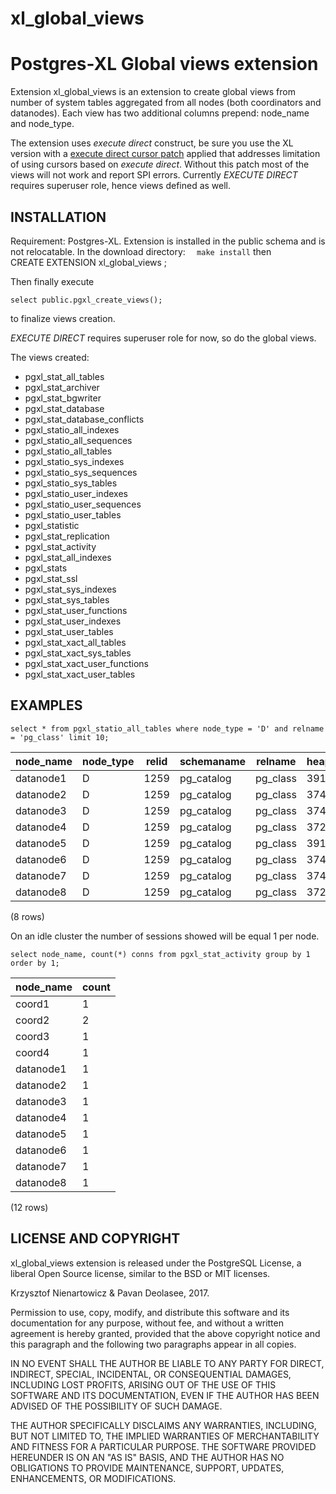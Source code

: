 # xl_global_views

Postgres-XL Global views extension
====================

Extension xl_global_views is an extension to create global views from number of system tables aggregated from all nodes (both coordinators and datanodes).
Each view has two additional columns prepend: node_name and node_type. 

The extension uses _execute direct_ construct, be sure you use the XL version with a [execute direct cursor patch](https://git.postgresql.org/gitweb/?p=postgres-xl.git;a=commit;h=1b6ada225da45c82529d56f71e3c6a62fabcfd55) applied that addresses limitation of using cursors based on _execute direct_. Without this patch most of the views will not work and report SPI errors.
Currently _EXECUTE DIRECT_ requires superuser role, hence views defined as well.

INSTALLATION
------------
Requirement: Postgres-XL.
Extension is installed in the public schema and is not relocatable.
In the download directory:
`	make install
`
then	
    	CREATE EXTENSION xl_global_views ;

Then finally execute
```
select public.pgxl_create_views(); 
```
to finalize views creation.

_EXECUTE DIRECT_ requires superuser role for now, so do the global views.

The views created:

* pgxl_stat_all_tables
* pgxl_stat_archiver
* pgxl_stat_bgwriter
* pgxl_stat_database
* pgxl_stat_database_conflicts
* pgxl_statio_all_indexes
* pgxl_statio_all_sequences
* pgxl_statio_all_tables
* pgxl_statio_sys_indexes
* pgxl_statio_sys_sequences
* pgxl_statio_sys_tables
* pgxl_statio_user_indexes
* pgxl_statio_user_sequences
* pgxl_statio_user_tables
* pgxl_statistic
* pgxl_stat_replication
* pgxl_stat_activity
* pgxl_stat_all_indexes
* pgxl_stats
* pgxl_stat_ssl
* pgxl_stat_sys_indexes
* pgxl_stat_sys_tables
* pgxl_stat_user_functions
* pgxl_stat_user_indexes
* pgxl_stat_user_tables
* pgxl_stat_xact_all_tables
* pgxl_stat_xact_sys_tables
* pgxl_stat_xact_user_functions
* pgxl_stat_xact_user_tables


EXAMPLES
-------

	select * from pgxl_statio_all_tables where node_type = 'D' and relname = 'pg_class' limit 10;

node_name | node_type | relid | schemaname | relname  | heap_blks_read | heap_blks_hit | idx_blks_read | idx_blks_hit | toast_blks_read | toast_blks_hit | tidx_blks_read | tidx_blks_hit
-----------|-----------|-------|------------|----------|----------------|---------------|---------------|--------------|-----------------|----------------|----------------|---------------
 datanode1 | D         |  1259 | pg_catalog | pg_class |           3918 |      58604308 |           259 |      3035480 |          [null] |         [null] |         [null] |        [null]
 datanode2 | D         |  1259 | pg_catalog | pg_class |           3745 |       2634617 |           613 |       141135 |          [null] |         [null] |         [null] |        [null]
 datanode3 | D         |  1259 | pg_catalog | pg_class |           3742 |        965008 |           395 |        41040 |          [null] |         [null] |         [null] |        [null]
 datanode4 | D         |  1259 | pg_catalog | pg_class |           3722 |        937601 |           212 |        37620 |          [null] |         [null] |         [null] |        [null]
 datanode5 | D         |  1259 | pg_catalog | pg_class |           3918 |      58604308 |           259 |      3035480 |          [null] |         [null] |         [null] |        [null]
 datanode6 | D         |  1259 | pg_catalog | pg_class |           3745 |       2634617 |           613 |       141135 |          [null] |         [null] |         [null] |        [null]
 datanode7 | D         |  1259 | pg_catalog | pg_class |           3742 |        965008 |           395 |        41040 |          [null] |         [null] |         [null] |        [null]
 datanode8 | D         |  1259 | pg_catalog | pg_class |           3722 |        937601 |           212 |        37620 |          [null] |         [null] |         [null] |        [null]
(8 rows)

On an idle cluster the number of sessions showed will be equal 1 per node.
 
	select node_name, count(*) conns from pgxl_stat_activity group by 1 order by 1;
 node_name | count
-----------|-------
 coord1    |     1
 coord2    |     2
 coord3    |     1
 coord4    |     1
 datanode1 |     1
 datanode2 |     1
 datanode3 |     1
 datanode4 |     1
 datanode5 |     1
 datanode6 |     1
 datanode7 |     1
 datanode8 |     1
(12 rows)


	

LICENSE AND COPYRIGHT
---------------------

xl_global_views extension is released under the PostgreSQL License, a liberal Open Source license, similar to the BSD or MIT licenses.

Krzysztof Nienartowicz & Pavan Deolasee, 2017.

Permission to use, copy, modify, and distribute this software and its documentation for any purpose, without fee, and without a written agreement is hereby granted, provided that the above copyright notice and this paragraph and the following two paragraphs appear in all copies.

IN NO EVENT SHALL THE AUTHOR BE LIABLE TO ANY PARTY FOR DIRECT, INDIRECT, SPECIAL, INCIDENTAL, OR CONSEQUENTIAL DAMAGES, INCLUDING LOST PROFITS, ARISING OUT OF THE USE OF THIS SOFTWARE AND ITS DOCUMENTATION, EVEN IF THE AUTHOR HAS BEEN ADVISED OF THE POSSIBILITY OF SUCH DAMAGE.

THE AUTHOR SPECIFICALLY DISCLAIMS ANY WARRANTIES, INCLUDING, BUT NOT LIMITED TO, THE IMPLIED WARRANTIES OF MERCHANTABILITY AND FITNESS FOR A PARTICULAR PURPOSE. THE SOFTWARE PROVIDED HEREUNDER IS ON AN "AS IS" BASIS, AND THE AUTHOR HAS NO OBLIGATIONS TO PROVIDE MAINTENANCE, SUPPORT, UPDATES, ENHANCEMENTS, OR MODIFICATIONS.

